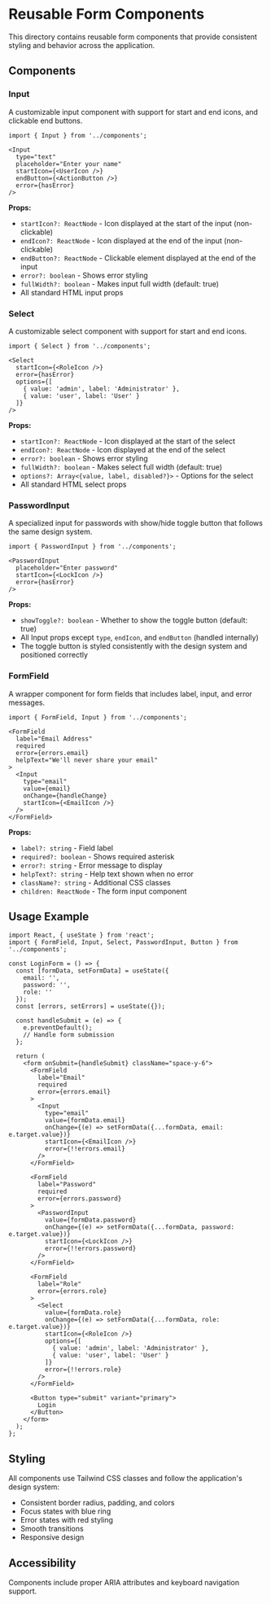 # Reusable Form Components

This directory contains reusable form components that provide consistent styling and behavior across the application.

## Components

### Input
A customizable input component with support for start and end icons, and clickable end buttons.

```tsx
import { Input } from '../components';

<Input
  type="text"
  placeholder="Enter your name"
  startIcon={<UserIcon />}
  endButton={<ActionButton />}
  error={hasError}
/>
```

**Props:**
- `startIcon?: ReactNode` - Icon displayed at the start of the input (non-clickable)
- `endIcon?: ReactNode` - Icon displayed at the end of the input (non-clickable)
- `endButton?: ReactNode` - Clickable element displayed at the end of the input
- `error?: boolean` - Shows error styling
- `fullWidth?: boolean` - Makes input full width (default: true)
- All standard HTML input props

### Select
A customizable select component with support for start and end icons.

```tsx
import { Select } from '../components';

<Select
  startIcon={<RoleIcon />}
  error={hasError}
  options={[
    { value: 'admin', label: 'Administrator' },
    { value: 'user', label: 'User' }
  ]}
/>
```

**Props:**
- `startIcon?: ReactNode` - Icon displayed at the start of the select
- `endIcon?: ReactNode` - Icon displayed at the end of the select
- `error?: boolean` - Shows error styling
- `fullWidth?: boolean` - Makes select full width (default: true)
- `options?: Array<{value, label, disabled?}>` - Options for the select
- All standard HTML select props

### PasswordInput
A specialized input for passwords with show/hide toggle button that follows the same design system.

```tsx
import { PasswordInput } from '../components';

<PasswordInput
  placeholder="Enter password"
  startIcon={<LockIcon />}
  error={hasError}
/>
```

**Props:**
- `showToggle?: boolean` - Whether to show the toggle button (default: true)
- All Input props except `type`, `endIcon`, and `endButton` (handled internally)
- The toggle button is styled consistently with the design system and positioned correctly

### FormField
A wrapper component for form fields that includes label, input, and error messages.

```tsx
import { FormField, Input } from '../components';

<FormField
  label="Email Address"
  required
  error={errors.email}
  helpText="We'll never share your email"
>
  <Input
    type="email"
    value={email}
    onChange={handleChange}
    startIcon={<EmailIcon />}
  />
</FormField>
```

**Props:**
- `label?: string` - Field label
- `required?: boolean` - Shows required asterisk
- `error?: string` - Error message to display
- `helpText?: string` - Help text shown when no error
- `className?: string` - Additional CSS classes
- `children: ReactNode` - The form input component

## Usage Example

```tsx
import React, { useState } from 'react';
import { FormField, Input, Select, PasswordInput, Button } from '../components';

const LoginForm = () => {
  const [formData, setFormData] = useState({
    email: '',
    password: '',
    role: ''
  });
  const [errors, setErrors] = useState({});

  const handleSubmit = (e) => {
    e.preventDefault();
    // Handle form submission
  };

  return (
    <form onSubmit={handleSubmit} className="space-y-6">
      <FormField
        label="Email"
        required
        error={errors.email}
      >
        <Input
          type="email"
          value={formData.email}
          onChange={(e) => setFormData({...formData, email: e.target.value})}
          startIcon={<EmailIcon />}
          error={!!errors.email}
        />
      </FormField>

      <FormField
        label="Password"
        required
        error={errors.password}
      >
        <PasswordInput
          value={formData.password}
          onChange={(e) => setFormData({...formData, password: e.target.value})}
          startIcon={<LockIcon />}
          error={!!errors.password}
        />
      </FormField>

      <FormField
        label="Role"
        error={errors.role}
      >
        <Select
          value={formData.role}
          onChange={(e) => setFormData({...formData, role: e.target.value})}
          startIcon={<RoleIcon />}
          options={[
            { value: 'admin', label: 'Administrator' },
            { value: 'user', label: 'User' }
          ]}
          error={!!errors.role}
        />
      </FormField>

      <Button type="submit" variant="primary">
        Login
      </Button>
    </form>
  );
};
```

## Styling

All components use Tailwind CSS classes and follow the application's design system:
- Consistent border radius, padding, and colors
- Focus states with blue ring
- Error states with red styling
- Smooth transitions
- Responsive design

## Accessibility

Components include proper ARIA attributes and keyboard navigation support.